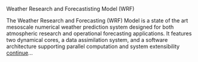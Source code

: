 Weather Research and Forecastisting Model (WRF)

The Weather Research and Forecasting (WRF) Model is a state of the art mesoscale numerical weather prediction system
designed for both atmospheric research and operational forecasting applications. It features two dynamical cores, a
data assimilation system, and a software architecture supporting parallel computation and system extensibility [continue](https://www.mmm.ucar.edu/models/wrf)...
